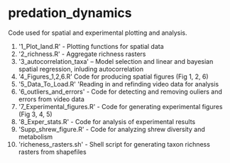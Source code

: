 # predation_dynamics

Code used for spatial and experimental plotting and analysis.

1. '1_Plot_land.R' - Plotting functions for spatial data
2. '2_richness.R' - Aggregate richness rasters
3. '3_autocorrelation_taxa' – Model selection and linear and bayesian spatial regression, inluding autocorrelation
4. '4_Figures_1,2,6.R' Code for producing spatial figures (Fig 1, 2, 6)
5. '5_Data_To_Load.R' 'Reading in and refinding video data for analysis
6. '6_outliers_and_errors' - Code for detecting and removing ouliers and errors from video data
7. '7_Experimental_figures.R' - Code for generating experimental figures (Fig 3, 4, 5)
8. '8_Exper_stats.R' - Code for analysis of experimental results
9. 'Supp_shrew_figure.R' - Code for analyzing shrew diversity and metabolism
10. 'richeness_rasters.sh' - Shell script for generating taxon richness rasters from shapefiles
